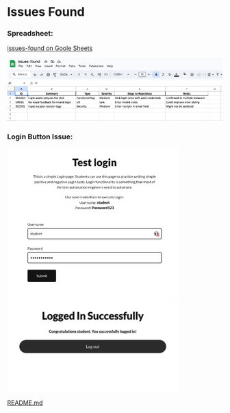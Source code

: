# Issues Found
### Spreadsheet:
[issues-found on Goole Sheets](https://docs.google.com/spreadsheets/d/1GUMbc9VPt4tgi9M0w1EnpG0HOXOHRAQS/edit?usp=sharing&ouid=101075074101824912165&rtpof=true&sd=true)

<img src="./screenshots/issues-found-spreadsheet.png" alt="Issues Found Spreadsheet" width="600"/>

### Login Button Issue:
<img src="./screenshots/ValidLogin.png" alt="Login Button Issue" width="400"/>

<img src="./screenshots/SuccessfulLogin.png" alt="Successful Login" width="400"/>

[README.md](README.md)